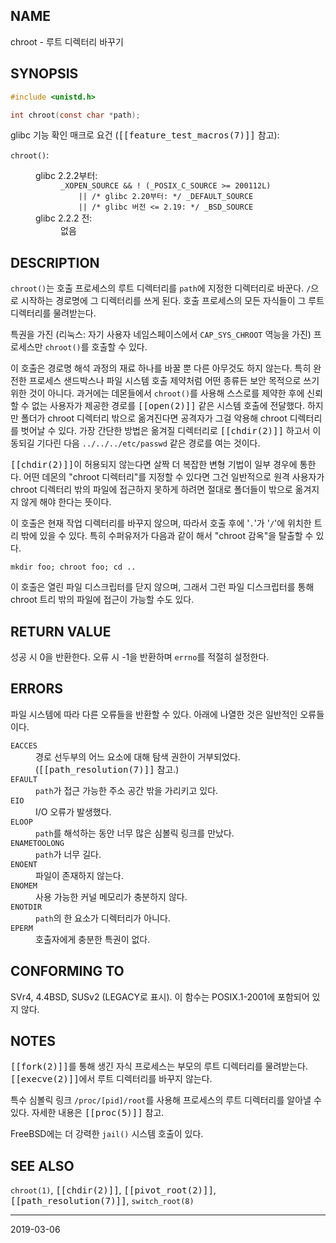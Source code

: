 ## NAME

chroot - 루트 디렉터리 바꾸기

## SYNOPSIS

```c
#include <unistd.h>

int chroot(const char *path);
```

glibc 기능 확인 매크로 요건 (<tt>[[feature_test_macros(7)]]</tt> 참고):

<dl>
<dt><code>chroot()</code>:</dt>
<dd>
 <dl>
 <dt>glibc 2.2.2부터:</dt>
 <dd>
<code>_XOPEN_SOURCE && ! (_POSIX_C_SOURCE >= 200112L)</code><br>
<code>    || /* glibc 2.20부터: */ _DEFAULT_SOURCE</code><br>
<code>    || /* glibc 버전 <= 2.19: */ _BSD_SOURCE</code>
 </dd>
 <dt>glibc 2.2.2 전:</dt>
 <dd>없음</dd>
 </dl>
</dd>

## DESCRIPTION

`chroot()`는 호출 프로세스의 루트 디렉터리를 `path`에 지정한 디렉터리로 바꾼다. `/`으로 시작하는 경로명에 그 디렉터리를 쓰게 된다. 호출 프로세스의 모든 자식들이 그 루트 디렉터리를 물려받는다.

특권을 가진 (리눅스: 자기 사용자 네임스페이스에서 `CAP_SYS_CHROOT` 역능을 가진) 프로세스만 `chroot()`를 호출할 수 있다.

이 호출은 경로명 해석 과정의 재료 하나를 바꿀 뿐 다른 아무것도 하지 않는다. 특히 완전한 프로세스 샌드박스나 파일 시스템 호출 제약처럼 어떤 종류든 보안 목적으로 쓰기 위한 것이 아니다. 과거에는 데몬들에서 `chroot()`를 사용해 스스로를 제약한 후에 신뢰할 수 없는 사용자가 제공한 경로를 <tt>[[open(2)]]</tt> 같은 시스템 호출에 전달했다. 하지만 폴더가 chroot 디렉터리 밖으로 옮겨진다면 공격자가 그걸 악용해 chroot 디렉터리를 벗어날 수 있다. 가장 간단한 방법은 옮겨질 디렉터리로 <tt>[[chdir(2)]]</tt> 하고서 이동되길 기다린 다음 `../../../etc/passwd` 같은 경로를 여는 것이다.

<tt>[[chdir(2)]]</tt>이 허용되지 않는다면 살짝 더 복잡한 변형 기법이 일부 경우에 통한다. 어떤 데몬의 "chroot 디렉터리"를 지정할 수 있다면 그건 일반적으로 원격 사용자가 chroot 디렉터리 밖의 파일에 접근하지 못하게 하려면 절대로 폴더들이 밖으로 옮겨지지 않게 해야 한다는 뜻이다.

이 호출은 현재 작업 디렉터리를 바꾸지 않으며, 따라서 호출 후에 '`.`'가 '`/`'에 위치한 트리 밖에 있을 수 있다. 특히 수퍼유저가 다음과 같이 해서 "chroot 감옥"을 탈출할 수 있다.

```
mkdir foo; chroot foo; cd ..
```

이 호출은 열린 파일 디스크립터를 닫지 않으며, 그래서 그런 파일 디스크립터를 통해 chroot 트리 밖의 파일에 접근이 가능할 수도 있다.

## RETURN VALUE

성공 시 0을 반환한다. 오류 시 -1을 반환하며 `errno`를 적절히 설정한다.

## ERRORS

파일 시스템에 따라 다른 오류들을 반환할 수 있다. 아래에 나열한 것은 일반적인 오류들이다.

<dl>
<dt><code>EACCES</code></dt>
<dd>경로 선두부의 어느 요소에 대해 탐색 권한이 거부되었다. (<tt>[[path_resolution(7)]]</tt> 참고.)</dd>
<dt><code>EFAULT</code></dt>
<dd><code>path</code>가 접근 가능한 주소 공간 밖을 가리키고 있다.</dd>
<dt><code>EIO</code></dt>
<dd>I/O 오류가 발생했다.</dd>
<dt><code>ELOOP</code></dt>
<dd><code>path</code>를 해석하는 동안 너무 많은 심볼릭 링크를 만났다.</dd>
<dt><code>ENAMETOOLONG</code></dt>
<dd><code>path</code>가 너무 길다.</dd>
<dt><code>ENOENT</code></dt>
<dd>파일이 존재하지 않는다.</dd>
<dt><code>ENOMEM</code></dt>
<dd>사용 가능한 커널 메모리가 충분하지 않다.</dd>
<dt><code>ENOTDIR</code></dt>
<dd><code>path</code>의 한 요소가 디렉터리가 아니다.</dd>
<dt><code>EPERM</code></dt>
<dd>호출자에게 충분한 특권이 없다.</dd>
</dl>

## CONFORMING TO

SVr4, 4.4BSD, SUSv2 (LEGACY로 표시). 이 함수는 POSIX.1-2001에 포함되어 있지 않다.

## NOTES

<tt>[[fork(2)]]</tt>를 통해 생긴 자식 프로세스는 부모의 루트 디렉터리를 물려받는다. <tt>[[execve(2)]]</tt>에서 루트 디렉터리를 바꾸지 않는다.

특수 심볼릭 링크 `/proc/[pid]/root`를 사용해 프로세스의 루트 디렉터리를 알아낼 수 있다. 자세한 내용은 <tt>[[proc(5)]]</tt> 참고.

FreeBSD에는 더 강력한 `jail()` 시스템 호출이 있다.

## SEE ALSO

`chroot(1)`, <tt>[[chdir(2)]]</tt>, <tt>[[pivot_root(2)]]</tt>, <tt>[[path_resolution(7)]]</tt>, `switch_root(8)`

----

2019-03-06
